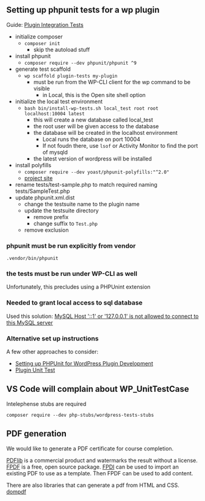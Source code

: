 ## Setting up phpunit tests for a wp plugin

Guide: [Plugin Integration Tests](https://make.wordpress.org/cli/handbook/misc/plugin-unit-tests/)

- initialize composer
  - `composer init`
    - skip the autoload stuff
- install phpunit
  - `composer require --dev phpunit/phpunit ^9`
- generate test scaffold
  - `wp scaffold plugin-tests my-plugin`
    - must be run from the WP-CLI client for the wp command to be visible
      - in Local, this is the Open site shell option
- initialize the local test environment
  - `bash bin/install-wp-tests.sh local_test root root localhost:10004 latest`
    - this will create a new database called local_test
    - the root user will be given access to the database
    - the database will be created in the localhost environment
      - Local runs the database on port 10004
      - If not foudn there, use `lsof` or Activity Monitor to find the port of mysqld
    - the latest version of wordpress will be installed
- install polyfills
  - `composer require --dev yoast/phpunit-polyfills:"^2.0"`
  - [project site](https://github.com/Yoast/PHPUnit-Polyfills)
- rename tests/test-sample.php to match required naming tests/SampleTest.php
- update phpunit.xml.dist
  - change the testsuite name to the plugin name
  - update the testsuite directory
    - remove prefix
    - change suffix to `Test.php`
  - remove exclusion

### phpunit must be run explicitly from vendor

`.vendor/bin/phpunit`

### the tests must be run under WP-CLI as well

Unfortunately, this precludes using a PHPUnint extension

### Needed to grant local access to sql database

Used this solution: [MySQL Host '::1' or '127.0.0.1' is not allowed to connect to this MySQL server](https://stackoverflow.com/questions/44871109/mysql-host-1-or-127-0-0-1-is-not-allowed-to-connect-to-this-mysql-server#answer-67574175)

### Alternative set up instructions

A few other approaches to consider:
- [Setting up PHPUnit for WordPress Plugin Development](https://www.smashingmagazine.com/2017/12/automated-testing-wordpress-plugins-phpunit/)
- [Plugin Unit Test](https://www.codetab.org/tutorial/wordpress-plugin-development/unit-test/plugin-unit-testing/)

## VS Code will complain about WP_UnitTestCase

Intelephense stubs are required

`composer require --dev php-stubs/wordpress-tests-stubs`

## PDF generation

We would like to generate a PDF certificate for course completion.

[PDFlib](https://www.pdflib.com/) is a commercial product and watermarks the result without a license.
[FPDF](http://www.fpdf.org/) is a free, open source package.
[FPDI](https://www.setasign.com/products/fpdi/about) can be used to import an existing PDF to use as a template. Then FPDF can be used to add content.

There are also libraries that can generate a pdf from HTML and CSS.
[dompdf](https://github.com/dompdf/dompdf)